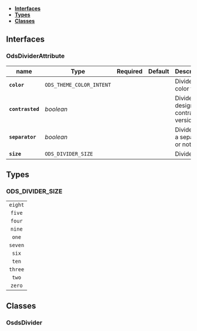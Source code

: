 * [**Interfaces**](#interfaces)
* [**Types**](#types)
* [**Classes**](#classes)

## Interfaces

### OdsDividerAttribute
|name | Type | Required | Default | Description|
|---|---|:---:|---|---|
|**`color`** | `ODS_THEME_COLOR_INTENT` |  |  | Divider color theme|
|**`contrasted`** | _boolean_ |  |  | Divider design as contrasted version|
|**`separator`** | _boolean_ |  |  | Divider has a separator or not|
|**`size`** | `ODS_DIVIDER_SIZE` |  |  | Divider size|

## Types

### ODS_DIVIDER_SIZE
|  |
|:---:|
| `eight` |
| `five` |
| `four` |
| `nine` |
| `one` |
| `seven` |
| `six` |
| `ten` |
| `three` |
| `two` |
| `zero` |

## Classes

### OsdsDivider